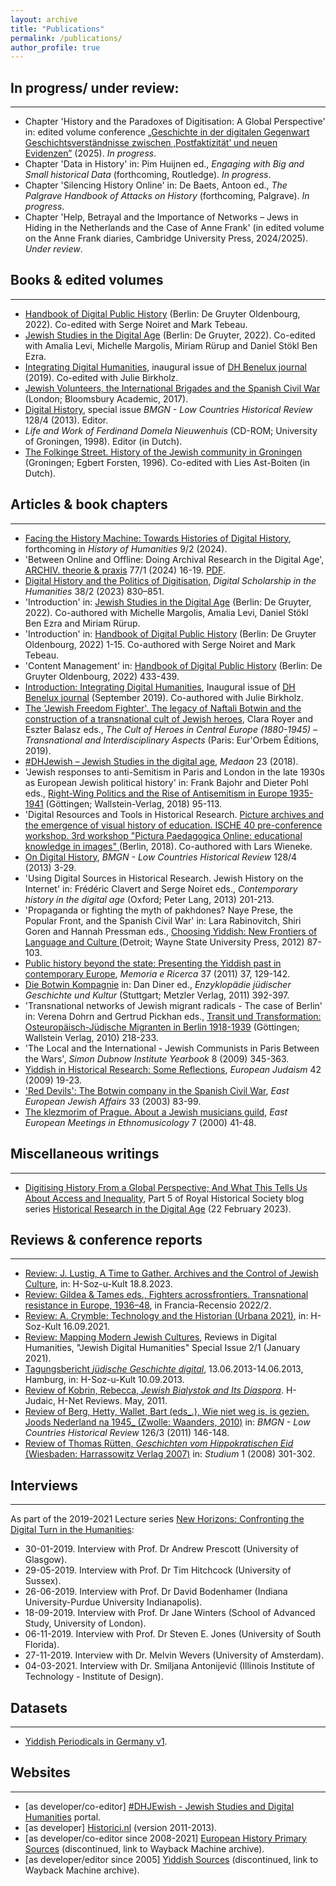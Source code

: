 ```yaml
---
layout: archive
title: "Publications"
permalink: /publications/
author_profile: true
---
```




## In progress/ under review:
---

* Chapter 'History and the Paradoxes of Digitisation: A Global Perspective' in: edited volume conference [„Geschichte in der digitalen Gegenwart Geschichtsverständnisse zwischen ‚Postfaktizität’ und neuen Evidenzen”](https://zzf-potsdam.de/de/veranstaltungen/geschichte-der-digitalen-gegenwart-geschichtsverstandnisse-zwischen-postfaktizitat) (2025). _In progress_.
* Chapter 'Data in History' in: Pim Huijnen ed., _Engaging with Big and Small historical Data_ (forthcoming, Routledge). _In progress_.
* Chapter 'Silencing History Online' in: De Baets, Antoon ed., _The Palgrave Handbook of Attacks on History_ (forthcoming, Palgrave). _In progress_.
* Chapter 'Help, Betrayal and the Importance of Networks – Jews in Hiding in the Netherlands and the Case of Anne Frank' (in edited volume on the Anne Frank diaries, Cambridge University Press, 2024/2025). _Under review_.



## Books & edited volumes
---

- [Handbook of Digital Public History](https://www.degruyter.com/document/doi/10.1515/9783110430295/html) (Berlin: De Gruyter Oldenbourg, 2022). Co-edited with Serge Noiret and Mark Tebeau.
- [Jewish Studies in the Digital Age](https://www.degruyter.com/document/doi/10.1515/9783110744828/html) (Berlin: De Gruyter, 2022). Co-edited with Amalia Levi, Michelle Margolis, Miriam Rürup and Daniel Stökl Ben Ezra.
- [Integrating Digital Humanities](https://journal.dhbenelux.org/volume-1-integrating-digital-humanities/), inaugural issue of [DH Benelux journal](https:///web.archive.org/web/20231022070908/http://journal.dhbenelux.org/) (2019). Co-edited with Julie Birkholz.
- [Jewish Volunteers, the International Brigades and the Spanish Civil War](http://www.bloomsbury.com/uk/jewish-volunteers-the-international-brigades-and-the-spanish-civil-war-9781472505491/) (London; Bloomsbury Academic, 2017).
- [Digital History](https://bmgn-lchr.nl/issue/view/31), special issue _BMGN - Low Countries Historical Review_ 128/4 (2013). Editor.
- _Life and Work of Ferdinand Domela Nieuwenhuis_ (CD-ROM; University of Groningen, 1998). Editor (in Dutch).
- [The Folkinge Street. History of the Jewish community in Groningen](https://www.worldcat.org/nl/title/469368175) (Groningen; Egbert Forsten, 1996). Co-edited with Lies Ast-Boiten (in Dutch).



## Articles & book chapters
---

- [Facing the History Machine: Towards Histories of Digital History](https://orbilu.uni.lu/handle/10993/61381), forthcoming in _History of Humanities_ 9/2 (2024).
- 'Between Online and Offline: Doing Archival Research in the Digital Age', [ARCHIV. theorie & praxis](https://www.archive.nrw.de/landesarchiv-nrw/ueber-uns/archiv-theorie-praxis) 77/1 (2024) 16-19. [PDF](https://orbilu.uni.lu/handle/10993/60512).
- [Digital History and the Politics of Digitisation](https://doi.org/10.1093/llc/fqac050), _Digital Scholarship in the Humanities_ 38/2 (2023) 830–851.
- 'Introduction' in: [Jewish Studies in the Digital Age](https://www.degruyter.com/document/doi/10.1515/9783110744828/html) (Berlin: De Gruyter, 2022). Co-authored with Michelle Margolis, Amalia Levi, Daniel Stökl Ben Ezra and Miriam Rürup.
- 'Introduction' in: [Handbook of Digital Public History](https://www.degruyter.com/document/doi/10.1515/9783110430295/html) (Berlin: De Gruyter Oldenbourg, 2022) 1-15. Co-authored with Serge Noiret and Mark Tebeau.
- 'Content Management' in: [Handbook of Digital Public History](http://www.degruyter.com/document/doi/10.1515/9783110430295/html) (Berlin: De Gruyter Oldenbourg, 2022) 433-439.
- [Introduction: Integrating Digital Humanities](https://journal.dhbenelux.org/journal/issues/001/Preface-guest-editors/guestedtiors_intro.tex.html), Inaugural issue of [DH Benelux journal](https:///web.archive.org/web/20231022070908/http://journal.dhbenelux.org/) (September 2019). Co-authored with Julie Birkholz.
- [The 'Jewish Freedom Fighter'. The legacy of Naftali Botwin and the construction of a transnational cult of Jewish heroes](http://hdl.handle.net/10993/37715), Clara Royer and Eszter Balasz eds., _The Cult of Heroes in Central Europe (1880-1945) – Transnational and Interdisciplinary Aspects_ (Paris: Eur'Orbem Éditions, 2019).
- [#DHJewish – Jewish Studies in the digital age](https://www.medaon.de/de/artikel/dhjewish-jewish-studies-in-the-digital-age/), _Medaon_ 23 (2018).
- 'Jewish responses to anti-Semitism in Paris and London in the late 1930s as European Jewish political history' in: Frank Bajohr and Dieter Pohl eds., [Right-Wing Politics and the Rise of Antisemitism in Europe 1935-1941](https://www.wallstein-verlag.de/9783835333475-frank-bajohr-und-dieter-pohl-right-wing-politics-and-the-rise-of-antisemitism-in-europe-1935-1941.html) (Göttingen; Wallstein-Verlag, 2018) 95-113.
- 'Digital Resources and Tools in Historical Research. [Picture archives and the emergence of visual history of education. ISCHE 40 pre-conference workshop. 3rd workshop "Pictura Paedagogica Online: educational knowledge in images" ](https://www.pedocs.de/frontdoor.php?source_opus=15814)(Berlin, 2018). Co-authored with Lars Wieneke.
- [On Digital History](https://bmgn-lchr.nl/article/view/URN%3ANBN%3ANL%3AUI%3A10-1-110020/), _BMGN - Low Countries Historical Review_ 128/4 (2013) 3-29.
- 'Using Digital Sources in Historical Research. Jewish History on the Internet' in: Frédéric Clavert and Serge Noiret eds., _Contemporary history in the digital age_ (Oxford; Peter Lang, 2013) 201-213.
- 'Propaganda or fighting the myth of pakhdones? Naye Prese, the Popular Front, and the Spanish Civil War' in: Lara Rabinovitch, Shiri Goren and Hannah Pressman eds., [Choosing Yiddish: New Frontiers of Language and Culture ](https://www.wsupress.wayne.edu/books/detail/choosing-yiddish)(Detroit; Wayne State University Press, 2012) 87-103.
- [Public history beyond the state: Presenting the Yiddish past in contemporary Europe](http://www.fondazionecasadioriani.it/modules.php?name=MR&op=body&id=554),  _Memoria e Ricerca_ 37 (2011) 37, 129-142.
- [Die Botwin Kompagnie](https://referenceworks.brillonline.com/entries/enzyklopaedie-judischer-geschichte-und-kultur/botwin-kompanie-COM_0113?s.num=6) in: Dan Diner ed., _Enzyklopädie jüdischer Geschichte und Kultur_ (Stuttgart; Metzler Verlag, 2011) 392-397.
- 'Transnational networks of Jewish migrant radicals - The case of Berlin' in: Verena Dohrn and Gertrud Pickhan eds., [Transit und Transformation: Osteuropäisch-Jüdische Migranten in Berlin 1918-1939](https://www.wallstein-verlag.de/9783835307971-transit-und-transformation.html) (Göttingen; Wallstein Verlag, 2010) 218-233.
- 'The Local and the International - Jewish Communists in Paris Between the Wars', _Simon Dubnow Institute Yearbook_ 8 (2009) 345-363.
- [Yiddish in Historical Research: Some Reflections](http://www.jstor.org/stable/41444026), _European Judaism_ 42 (2009) 19-23.
- ['Red Devils': The Botwin company in the Spanish Civil War](https://www.tandfonline.com/doi/pdf/10.1080/13501670308577990), _East European Jewish Affairs_ 33 (2003) 83-99.
- [The klezmorim of Prague. About a Jewish musicians guild](https://www.klezmershack.com/articles/zaagsma.prague.html), _East European Meetings in Ethnomusicology_ 7 (2000) 41-48.



## Miscellaneous writings
---
- [Digitising History From a Global Perspective; And What This Tells Us About Access and Inequality](https://blog.royalhistsoc.org/2023/02/22/historical-research-in-the-digital-age-part-5-digitising-history-from-a-global-context-and-what-this-tells-us-about-access-and-inequality/), Part 5 of Royal Historical Society blog series [Historical Research in the Digital Age](https://blog.royalhistsoc.org/category/guest-posts/digital-age/) (22 February 2023).



## Reviews & conference reports
---
- [Review: J. Lustig, A Time to Gather. Archives and the Control of Jewish Culture](https:///www.hsozkult.de/searching/id/reb-112941), in: H-Soz-u-Kult 18.8.2023.
- [Review: Gildea & Tames eds., Fighters acrossfrontiers. Transnational resistance in Europe, 1936–48](https://journals.ub.uni-heidelberg.de/index.php/frrec/article/view/89232), in Francia-Recensio 2022/2.
- [Review: A. Crymble: Technology and the Historian (Urbana 2021)](http://www.hsozkult.de/publicationreview/id/reb-94448), in: H-Soz-Kult 16.09.2021.
- [Review: Mapping Modern Jewish Cultures](https://reviewsindh.pubpub.org/pub/mapping-modern-jewish-cultures/release/1), Reviews in Digital Humanities, "Jewish Digital Humanities" Special Issue 2/1 (January 2021).
- [Tagungsbericht _jüdische Geschichte digital_](https://www.hsozkult.de/conferencereport/id/tagungsberichte-5011), 13.06.2013-14.06.2013, Hamburg, in: H-Soz-u-Kult 10.09.2013.
- [Review of Kobrin, Rebecca, _Jewish Bialystok and Its Diaspora_](https://networks.h-net.org/node/28655/reviews/30809/zaagsma-kobrin-jewish-bialystok-and-its-diaspora). H-Judaic, H-Net Reviews. May, 2011.
- [Review of Berg, Hetty, Wallet, Bart (eds_.), Wie niet weg is, is gezien. Joods Nederland na 1945_ (Zwolle: Waanders, 2010)](https://bmgn-lchr.nl/article/view/URN%3ANBN%3ANL%3AUI%3A10-1-108396) in: _BMGN - Low Countries Historical Review_ 126/3 (2011) 146-148.
- [Review of Thomas Rütten, _Geschichten vom Hippokratischen Eid_ (Wiesbaden: Harrassowitz Verlag 2007)](http://doi.org/10.18352/studium.1456) in: _Studium_ 1 (2008) 301-302.



## Interviews
---
As part of the 2019-2021 Lecture series [New Horizons: Confronting the Digital Turn in the Humanities](https://www.c2dh.uni.lu/data/new-horizons-confronting-digital-turn-humanities):
- 30-01-2019. Interview with Prof. Dr Andrew Prescott (University of Glasgow).
- 29-05-2019. Interview with Prof. Dr Tim Hitchcock (University of Sussex).
- 26-06-2019. Interview with Prof. Dr David Bodenhamer (Indiana University-Purdue University Indianapolis).
- 18-09-2019. Interview with Prof. Dr Jane Winters (School of Advanced Study, University of London).
- 06-11-2019. Interview with Prof. Dr Steven E. Jones (University of South Florida).
- 27-11-2019. Interview with Dr. Melvin Wevers (University of Amsterdam).
- 04-03-2021. Interview with Dr. Smiljana Antonijević (Illinois Institute of Technology - Institute of Design).



## Datasets
---
- [Yiddish Periodicals in Germany v1](https://github.com/gerbenzaagsma/yiddish-periodicals-germany).



## Websites
---
- [as developer/co-editor] [#DHJEwish - Jewish Studies and Digital Humanities](https://dhjewish.org/) portal.
- [as developer] [Historici.nl](https://www.historici.nl/) (version 2011-2013).
- [as developer/co-editor since 2008-2021] [European History Primary Sources](https:///web.archive.org/web/20231022070908/https://web.archive.org/web/*/http://primary-sources.eui.eu/) (discontinued, link to Wayback Machine archive).
- [as developer/editor since 2005] [Yiddish Sources](https:///web.archive.org/web/20231022070908/http://yiddish-sources.com/) (discontinued, link to Wayback Machine archive).